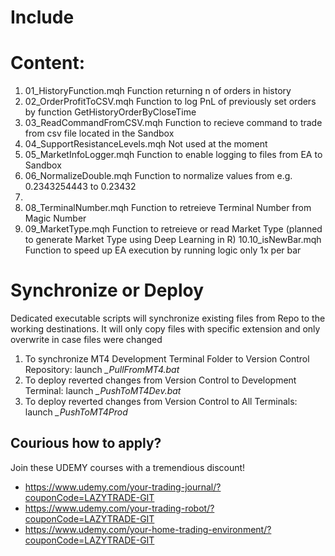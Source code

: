 # Include

# Content:

1. 01_HistoryFunction.mqh				Function returning n of orders in history
2. 02_OrderProfitToCSV.mqh				Function to log PnL of previously set orders by function GetHistoryOrderByCloseTime
3. 03_ReadCommandFromCSV.mqh			Function to recieve command to trade from csv file located in the Sandbox
4. 04_SupportResistanceLevels.mqh		Not used at the moment
5. 05_MarketInfoLogger.mqh				Function to enable logging to files from EA to Sandbox
6. 06_NormalizeDouble.mqh				Function to normalize values from e.g. 0.2343254443 to 0.23432
7. 
8. 08_TerminalNumber.mqh				Function to retreieve Terminal Number from Magic Number
9. 09_MarketType.mqh					Function to retreieve or read Market Type (planned to generate Market Type using Deep Learning in R)
10.10_isNewBar.mqh						Function to speed up EA execution by running logic only 1x per bar


# Synchronize or Deploy

Dedicated executable scripts will synchronize existing files from Repo to the working destinations.
It will only copy files with specific extension and only overwrite in case files were changed

1. To synchronize MT4 Development Terminal Folder to Version Control Repository: launch *_PullFromMT4.bat*
2. To deploy reverted changes from Version Control to Development Terminal: launch *_PushToMT4Dev.bat*
3. To deploy reverted changes from Version Control to All Terminals: launch *_PushToMT4Prod*

## Courious how to apply?

Join these UDEMY courses with a tremendious discount!

* https://www.udemy.com/your-trading-journal/?couponCode=LAZYTRADE-GIT
* https://www.udemy.com/your-trading-robot/?couponCode=LAZYTRADE-GIT
* https://www.udemy.com/your-home-trading-environment/?couponCode=LAZYTRADE-GIT
